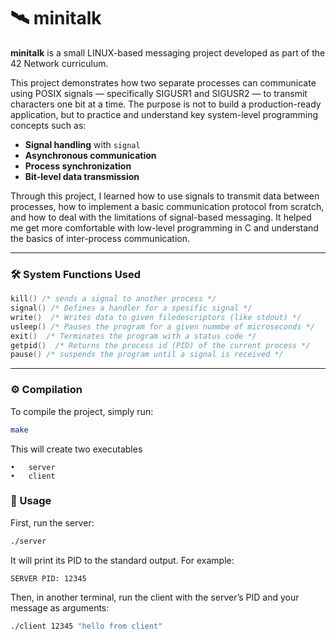 # 🛰️ minitalk

**minitalk** is a small LINUX-based messaging project developed as part of the 42 Network curriculum.

This project demonstrates how two separate processes can communicate using POSIX signals — specifically SIGUSR1 and SIGUSR2 — to transmit characters one bit at a time. The purpose is not to build a production-ready application, but to practice and understand key system-level programming concepts such as:

-	**Signal handling** with `signal`
-   **Asynchronous communication**
-   **Process synchronization**
-   **Bit-level data transmission**

Through this project, I learned how to use signals to transmit data between processes, how to implement a basic communication protocol from scratch, and how to deal with the limitations of signal-based messaging.
It helped me get more comfortable with low-level programming in C and understand the basics of inter-process communication.

---

### 🛠️ System Functions Used

```c
kill() /* sends a signal to another process */
signal() /* Defines a handler for a spesific signal */ 
write()  /* Writes data to given filedescriptors (like stdout) */
usleep() /* Pauses the program for a given nummbe of microseconds */ 
exit()  /* Terminates the program with a status code */
getpid()  /* Returns the process id (PID) of the current process */
pause() /* suspends the program until a signal is received */
```
---

### ⚙️ Compilation

To compile the project, simply run:

```bash
make
```
This will create two executables

	•	server
	•	client

### 🧪 Usage

First, run the server:

```bash
./server
```

It will print its PID to the standard output. For example:

```
SERVER PID: 12345
```
Then, in another terminal, run the client with the server’s PID and your message as arguments:

```bash
./client 12345 "hello from client"
```
